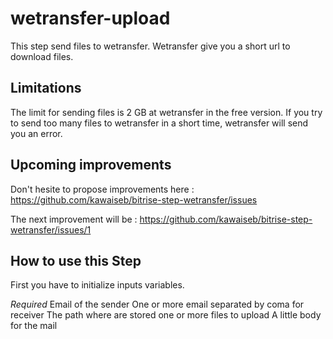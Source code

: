 # wetransfer-upload

This step send files to wetransfer. Wetransfer give you a short url to download files.

## Limitations

The limit for sending files is 2 GB at wetransfer in the free version.
If you try to send too many files to wetransfer in a short time, wetransfer will send you an error.


## Upcoming improvements

Don't hesite to propose improvements here : https://github.com/kawaiseb/bitrise-step-wetransfer/issues

The next improvement will be :
https://github.com/kawaiseb/bitrise-step-wetransfer/issues/1

## How to use this Step

First you have to initialize inputs variables.

*Required*
Email of the sender
One or more email separated by coma for receiver
The path where are stored one or more files to upload
A little body for the mail






